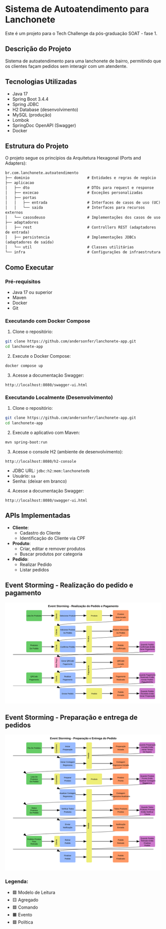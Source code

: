 # Sistema de Autoatendimento para Lanchonete

Este é um projeto para o Tech Challenge da pós-graduação SOAT - fase 1.

## Descrição do Projeto

Sistema de autoatendimento para uma lanchonete de bairro, permitindo que os clientes façam pedidos sem interagir com um atendente.

## Tecnologias Utilizadas

- Java 17
- Spring Boot 3.4.4
- Spring JDBC
- H2 Database (desenvolvimento)
- MySQL (produção)
- Lombok
- SpringDoc OpenAPI (Swagger)
- Docker

## Estrutura do Projeto

O projeto segue os princípios da Arquitetura Hexagonal (Ports and Adapters):

```
br.com.lanchonete.autoatendimento
├── dominio                          # Entidades e regras de negócio
├── aplicacao
│   ├── dto                          # DTOs para request e response
│   ├── excecao                      # Exceções personalizadas
│   ├── portas
│   │   ├── entrada                  # Interfaces de casos de uso (UC)
│   │   └── saida                    # Interfaces para recursos externos
│   └── casosdeuso                   # Implementações dos casos de uso
├── adaptadores
│   ├── rest                         # Controllers REST (adaptadores de entrada)
│   ├── persistencia                 # Implementações JDBCs (adaptadores de saída)
│   └── util                         # Classes utilitárias
└── infra                            # Configurações de infraestrutura
```

## Como Executar

### Pré-requisitos
- Java 17 ou superior
- Maven
- Docker
- Git


### Executando com Docker Compose

1. Clone o repositório:
```bash
git clone https://github.com/andersonfer/lanchonete-app.git
cd lanchonete-app
```

2. Execute o Docker Compose:
```bash
docker compose up
```

3. Acesse a documentação Swagger:
```
http://localhost:8080/swagger-ui.html
```

### Executando Localmente (Desenvolvimento)

1. Clone o repositório:
```bash
git clone https://github.com/andersonfer/lanchonete-app.git
cd lanchonete-app
```

2. Execute o aplicativo com Maven:
```bash
mvn spring-boot:run
```

3. Acesse o console H2 (ambiente de desenvolvimento):
```
http://localhost:8080/h2-console
```
- JDBC URL: `jdbc:h2:mem:lanchonetedb`
- Usuário: `sa`
- Senha: (deixar em branco)

4. Acesse a documentação Swagger:
```
http://localhost:8080/swagger-ui.html
```

## APIs Implementadas

- **Cliente**:
  - Cadastro do Cliente
  - Identificação do Cliente via CPF
- **Produto**:
  - Criar, editar e remover produtos
  - Buscar produtos por categoria
- **Pedido**:
  - Realizar Pedido
  - Listar pedidos

## Event Storming - Realização do pedido e pagamento

![Event Storming - Realização pedido e pagamento](./diagramas_ddd/event-storming-realizar-pedido.svg)

## Event Storming - Preparação e entrega de pedidos

![Event Storming - Preparação e entrega de pedidos](./diagramas_ddd/event-storming-preparar-pedido.svg)

### Legenda:
- 🟩 Modelo de Leitura
- 🟨 Agregado
- 🟦 Comando
- 🟧 Evento
- 🟪 Política
